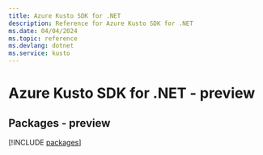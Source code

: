 ```yaml
---
title: Azure Kusto SDK for .NET
description: Reference for Azure Kusto SDK for .NET
ms.date: 04/04/2024
ms.topic: reference
ms.devlang: dotnet
ms.service: kusto
---
```

# Azure Kusto SDK for .NET - preview
## Packages - preview
[!INCLUDE [packages](kusto-index.md)]